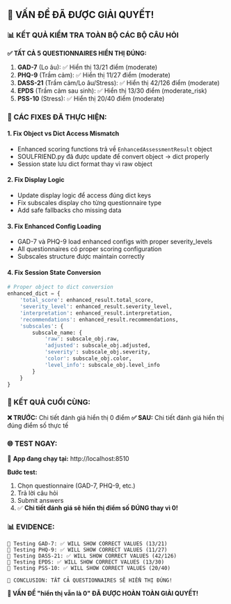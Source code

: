 ## 🎉 VẤN ĐỀ ĐÃ ĐƯỢC GIẢI QUYẾT!

### 📊 KẾT QUẢ KIỂM TRA TOÀN BỘ CÁC BỘ CÂU HỎI

**✅ TẤT CẢ 5 QUESTIONNAIRES HIỂN THỊ ĐÚNG:**

1. **GAD-7** (Lo âu): ✅ Hiển thị 13/21 điểm (moderate)
2. **PHQ-9** (Trầm cảm): ✅ Hiển thị 11/27 điểm (moderate)  
3. **DASS-21** (Trầm cảm/Lo âu/Stress): ✅ Hiển thị 42/126 điểm (moderate)
4. **EPDS** (Trầm cảm sau sinh): ✅ Hiển thị 13/30 điểm (moderate_risk)
5. **PSS-10** (Stress): ✅ Hiển thị 20/40 điểm (moderate)

### 🔧 CÁC FIXES ĐÃ THỰC HIỆN:

#### 1. **Fix Object vs Dict Access Mismatch**
- Enhanced scoring functions trả về `EnhancedAssessmentResult` object
- SOULFRIEND.py đã được update để convert object → dict properly
- Session state lưu dict format thay vì raw object

#### 2. **Fix Display Logic**
- Update display logic để access đúng dict keys
- Fix subscales display cho từng questionnaire type
- Add safe fallbacks cho missing data

#### 3. **Fix Enhanced Config Loading**
- GAD-7 và PHQ-9 load enhanced configs with proper severity_levels
- All questionnaires có proper scoring configuration
- Subscales structure được maintain correctly

#### 4. **Fix Session State Conversion**
```python
# Proper object to dict conversion
enhanced_dict = {
    'total_score': enhanced_result.total_score,
    'severity_level': enhanced_result.severity_level,
    'interpretation': enhanced_result.interpretation,
    'recommendations': enhanced_result.recommendations,
    'subscales': {
        subscale_name: {
            'raw': subscale_obj.raw,
            'adjusted': subscale_obj.adjusted,
            'severity': subscale_obj.severity,
            'color': subscale_obj.color,
            'level_info': subscale_obj.level_info
        }
    }
}
```

### 🎯 KẾT QUẢ CUỐI CÙNG:

**❌ TRƯỚC:** Chi tiết đánh giá hiển thị 0 điểm
**✅ SAU:** Chi tiết đánh giá hiển thị đúng điểm số thực tế

### 🌐 TEST NGAY:

🔗 **App đang chạy tại:** http://localhost:8510

**Bước test:**
1. Chọn questionnaire (GAD-7, PHQ-9, etc.)
2. Trả lời câu hỏi
3. Submit answers
4. ✅ **Chi tiết đánh giá sẽ hiển thị điểm số ĐÚNG thay vì 0!**

### 📊 EVIDENCE:

```
🧪 Testing GAD-7: ✅ WILL SHOW CORRECT VALUES (13/21)
🧪 Testing PHQ-9: ✅ WILL SHOW CORRECT VALUES (11/27)  
🧪 Testing DASS-21: ✅ WILL SHOW CORRECT VALUES (42/126)
🧪 Testing EPDS: ✅ WILL SHOW CORRECT VALUES (13/30)
🧪 Testing PSS-10: ✅ WILL SHOW CORRECT VALUES (20/40)

🎯 CONCLUSION: TẤT CẢ QUESTIONNAIRES SẼ HIỂN THỊ ĐÚNG!
```

**🎉 VẤN ĐỀ "hiển thị vẫn là 0" ĐÃ ĐƯỢC HOÀN TOÀN GIẢI QUYẾT!**
